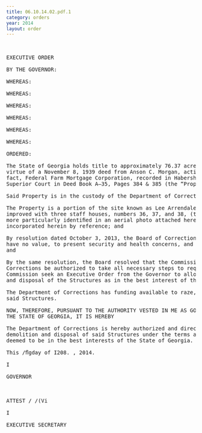 ```yaml
---
title: 06.10.14.02.pdf.1
category: orders
year: 2014
layout: order
---
```


<pre> 

EXECUTIVE ORDER

BY THE GOVERNOR:

WHEREAS:

WHEREAS:

WHEREAS:

WHEREAS:

WHEREAS:

WHEREAS:

ORDERED:

The State of Georgia holds title to approximately 76.37 acres of improved real property by
virtue of a November 8, 1939 deed from Anson C. Morgan, acting through his attorney in
fact, Federal Farm Mortgage Corporation, recorded in Habersham County Clerk of
Superior Court in Deed Book A—35, Pages 384 & 385 (the “Property”); and

Said Property is in the custody of the Department of Corrections; and

The Property is a portion of the site known as Lee Arrendale State Prison and is
improved with three staff houses, numbers 36, 37, and 38, (the “Structures”) which are
more particularly identiﬁed in an aerial photo attached hereto as Exhibit “A” and
incorporated herein by reference; and

By resolution dated October 3, 2013, the Board of Corrections declared the Structures to
have no value, to present security and health concerns, and to be in need of demolition;
and

By the same resolution, the Board resolved that the Commissioner of the Department of
Corrections be authorized to take all necessary steps to request the State Properties
Commission seek an Executive Order from the Governor to allow for the razing, demolition,
and disposal of the Structures as in the best interest of the State of Georgia; and

The Department of Corrections has funding available to raze, demolish and dispose of
said Structures.

NOW, THEREFORE, PURSUANT TO THE AUTHORITY VESTED IN ME AS GOVERNOR OF
THE STATE OF GEORGIA, IT IS HEREBY

The Department of Corrections is hereby authorized and directed to provide for the razing,
demolition and disposal of said Structures under the terms and conditions which are
deemed to be in the best interests of the State of Georgia.

This /ﬂgday of I208. , 2014.

I 

GOVERNOR

 

ATTEST / /(Vi 

I

EXECUTIVE SECRETARY

</pre>
